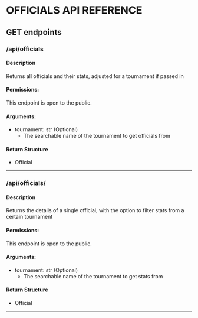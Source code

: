 # OFFICIALS API REFERENCE

## GET endpoints

### /api/officials

#### Description

Returns all officials and their stats, adjusted for a tournament if passed in

#### Permissions:

This endpoint is open to the public.

#### Arguments:

- tournament: str (Optional)
    - The searchable name of the tournament to get officials from

#### Return Structure

- Official

<hr>

### /api/officials/<searchable>

#### Description

Returns the details of a single official, with the option to filter stats from a certain tournament

#### Permissions:

This endpoint is open to the public.

#### Arguments:

- tournament: str (Optional)
    - The searchable name of the tournament to get stats from

#### Return Structure

- Official

<hr>
